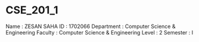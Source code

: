 # CSE_201_1
Name : ZESAN SAHA
ID : 1702066
Department : Computer Science & Engineering
Faculty : Computer Science & Engineering
Level : 2
Semester : I
